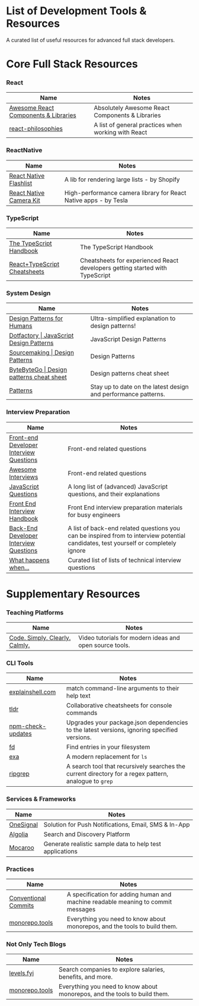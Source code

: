 # List of Development Tools & Resources

A curated list of useful resources for advanced full stack developers.
# Core Full Stack Resources
### React
| Name | Notes |
| --------- | --------- |
| [Awesome React Components & Libraries](https://github.com/brillout/awesome-react-components) | Absolutely Awesome React Components & Libraries |
| [react-philosophies](https://github.com/mithi/react-philosophies) | A list of general practices when working with React |

### ReactNative
| Name | Notes |
| --------- | --------- |
| [React Native Flashlist](https://shopify.github.io/flash-list/) | A lib for rendering large lists - by Shopify |
| [React Native Camera Kit](https://github.com/teslamotors/react-native-camera-kit) | High-performance camera library for React Native apps - by Tesla |

### TypeScript
| Name | Notes |
| --------- | --------- |
| [The TypeScript Handbook](https://www.typescriptlang.org/docs/handbook/intro.html) | The TypeScript Handbook |
| [React+TypeScript Cheatsheets](https://github.com/typescript-cheatsheets/react) | Cheatsheets for experienced React developers getting started with TypeScript |

### System Design
| Name | Notes |
| --------- | --------- |
| [Design Patterns for Humans](https://github.com/kamranahmedse/design-patterns-for-humans) | Ultra-simplified explanation to design patterns! |
| [Dotfactory \| JavaScript Design Patterns](https://www.dofactory.com/javascript/design-patterns) | JavaScript Design Patterns |
| [Sourcemaking \| Design Patterns](https://sourcemaking.com/) | Design Patterns |
| [ByteByteGo \| Design patterns cheat sheet](https://sourcemaking.com/) | Design patterns cheat sheet |
| [Patterns](https://www.patterns.dev/posts/) | Stay up to date on the latest design and performance patterns. |

### Interview Preparation
| Name | Notes |
| --------- | --------- |
| [Front-end Developer Interview Questions](https://github.com/h5bp/Front-end-Developer-Interview-Questions) | Front-end related questions |
| [Awesome Interviews](https://github.com/DopplerHQ/awesome-interview-questions) | Front-end related questions |
| [JavaScript Questions](https://github.com/lydiahallie/javascript-questions) | A long list of (advanced) JavaScript questions, and their explanations |
| [Front End Interview Handbook](https://github.com/yangshun/front-end-interview-handbook) | Front End interview preparation materials for busy engineers |
| [Back-End Developer Interview Questions](https://github.com/arialdomartini/Back-End-Developer-Interview-Questions) | A list of back-end related questions you can be inspired from to interview potential candidates, test yourself or completely ignore |
| [What happens when...](https://github.com/alex/what-happens-when) | Curated list of lists of technical interview questions |

# Supplementary Resources
### Teaching Platforms
| Name | Notes |
| --------- | --------- |
| [Code. Simply. Clearly. Calmly.](https://calmcode.io/) | Video tutorials for modern ideas and open source tools. |

### CLI Tools
| Name | Notes |
| --------- | --------- |
| [explainshell.com](https://github.com/idank/explainshell) | match command-line arguments to their help text |
| [tldr](https://github.com/tldr-pages/tldr) | Collaborative cheatsheets for console commands |
| [npm-check-updates](https://www.npmjs.com/package/npm-check-updates) | Upgrades your package.json dependencies to the latest versions, ignoring specified versions. |
| [fd](https://github.com/sharkdp/fd) | Find entries in your filesystem |
| [exa](https://github.com/ogham/exa) | A modern replacement for `ls` |
| [ripgrep](https://github.com/BurntSushi/ripgrep/) | A search tool that recursively searches the current directory for a regex pattern, analogue to `grep` |

### Services & Frameworks
| Name | Notes |
| --------- | --------- |
| [OneSignal](https://onesignal.com/) | Solution for Push Notifications, Email, SMS & In-App |
| [Algolia](https://www.algolia.com/) | Search and Discovery Platform |
| [Mocaroo](https://www.mockaroo.com/) | Generate realistic sample data to help test applications |

### Practices
| Name | Notes |
| --------- | --------- |
| [Conventional Commits](https://www.conventionalcommits.org/en/v1.0.0/) | A specification for adding human and machine readable meaning to commit messages |
| [monorepo.tools](https://monorepo.tools/#what-is-a-monorepo) | Everything you need to know about monorepos, and the tools to build them. |

### Not Only Tech Blogs
| Name | Notes |
| --------- | --------- |
| [levels.fyi](https://www.levels.fyi/) | Search companies to explore salaries, benefits, and more. |
| [monorepo.tools](https://monorepo.tools/#what-is-a-monorepo) | Everything you need to know about monorepos, and the tools to build them. |

<!-- TODO list of timeeless articles -->